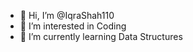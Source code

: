 - 👋 Hi, I’m @IqraShah110
- 👀 I’m interested in Coding
- 🌱 I’m currently learning Data Structures
  


